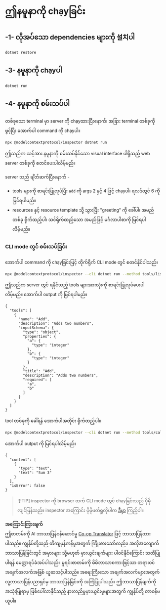<!--
CO_OP_TRANSLATOR_METADATA:
{
  "original_hash": "07863f50601f395c3bdfce30f555f11a",
  "translation_date": "2025-07-09T22:00:44+00:00",
  "source_file": "03-GettingStarted/01-first-server/solution/dotnet/README.md",
  "language_code": "my"
}
-->
# ဤနမူနာကို chạyခြင်း

## -1- လိုအပ်သော dependencies များကို 설치ပါ

```bash
dotnet restore
```

## -3- နမူနာကို chạyပါ


```bash
dotnet run
```

## -4- နမူနာကို စမ်းသပ်ပါ

တစ်ခုသော terminal မှာ server ကို chạyထားပြီးနောက်၊ အခြား terminal တစ်ခုကို ဖွင့်ပြီး အောက်ပါ command ကို chạyပါ။

```bash
npx @modelcontextprotocol/inspector dotnet run
```

ဤသည်က သင့်အား နမူနာကို စမ်းသပ်နိုင်သော visual interface ပါရှိသည့် web server တစ်ခုကို စတင်ပေးပါလိမ့်မည်။

server သည် ချိတ်ဆက်ပြီးနောက် -

- tools များကို စာရင်းပြုလုပ်ပြီး `add` ကို args 2 နှင့် 4 ဖြင့် chạyပါ၊ ရလဒ်တွင် 6 ကို မြင်ရပါမည်။
- resources နှင့် resource template သို့ သွားပြီး "greeting" ကို ခေါ်ပါ၊ အမည်တစ်ခု ရိုက်ထည့်ပါ၊ သင်ရိုက်ထည့်သော အမည်ဖြင့် မင်္ဂလာပါစာကို မြင်ရပါလိမ့်မည်။

### CLI mode တွင် စမ်းသပ်ခြင်း

အောက်ပါ command ကို chạyခြင်းဖြင့် တိုက်ရိုက် CLI mode တွင် စတင်နိုင်ပါသည်။

```bash
npx @modelcontextprotocol/inspector --cli dotnet run --method tools/list
```

ဤသည်က server တွင် ရနိုင်သည့် tools များအားလုံးကို စာရင်းပြုလုပ်ပေးပါလိမ့်မည်။ အောက်ပါ output ကို မြင်ရပါမည်။

```text
{
  "tools": [
    {
      "name": "Add",
      "description": "Adds two numbers",
      "inputSchema": {
        "type": "object",
        "properties": {
          "a": {
            "type": "integer"
          },
          "b": {
            "type": "integer"
          }
        },
        "title": "Add",
        "description": "Adds two numbers",
        "required": [
          "a",
          "b"
        ]
      }
    }
  ]
}
```

tool တစ်ခုကို ခေါ်ရန် အောက်ပါအတိုင်း ရိုက်ထည့်ပါ။

```bash
npx @modelcontextprotocol/inspector --cli dotnet run --method tools/call --tool-name Add --tool-arg a=1 --tool-arg b=2
```

အောက်ပါ output ကို မြင်ရပါလိမ့်မည်။

```text
{
  "content": [
    {
      "type": "text",
      "text": "Sum 3"
    }
  ],
  "isError": false
}
```

> ![!TIP]
> inspector ကို browser ထက် CLI mode တွင် chạyခြင်းသည် ပိုမိုလျင်မြန်သည်။
> inspector အကြောင်း ပိုမိုဖတ်ရှုလိုပါက [ဒီမှာ](https://github.com/modelcontextprotocol/inspector) ကြည့်ပါ။

**အကြောင်းကြားချက်**  
ဤစာတမ်းကို AI ဘာသာပြန်ဝန်ဆောင်မှု [Co-op Translator](https://github.com/Azure/co-op-translator) ဖြင့် ဘာသာပြန်ထားပါသည်။ ကျွန်ုပ်တို့သည် တိကျမှန်ကန်မှုအတွက် ကြိုးစားသော်လည်း၊ အလိုအလျောက် ဘာသာပြန်ခြင်းတွင် အမှားများ သို့မဟုတ် မှားယွင်းချက်များ ပါဝင်နိုင်ကြောင်း သတိပြုပါရန် မေတ္တာရပ်ခံအပ်ပါသည်။ မူရင်းစာတမ်းကို မိမိဘာသာစကားဖြင့်သာ တရားဝင်အချက်အလက်အဖြစ် ယူဆသင့်ပါသည်။ အရေးကြီးသော အချက်အလက်များအတွက် လူ့ဘာသာပြန်ပညာရှင်မှ ဘာသာပြန်ခြင်းကို အကြံပြုပါသည်။ ဤဘာသာပြန်ချက်ကို အသုံးပြုရာမှ ဖြစ်ပေါ်လာနိုင်သည့် နားလည်မှုမှားယွင်းမှုများအတွက် ကျွန်ုပ်တို့ တာဝန်မယူပါ။